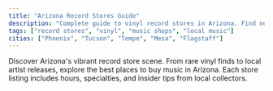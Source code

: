 ```yaml
---
title: "Arizona Record Stores Guide"
description: "Complete guide to vinyl record stores in Arizona. Find new and used vinyl, CDs, and cassettes in Phoenix, Tucson, Tempe, and beyond. Support local music retailers."
tags: ["record stores", "vinyl", "music shops", "local music"]
cities: ["Phoenix", "Tucson", "Tempe", "Mesa", "Flagstaff"]
---
```


Discover Arizona's vibrant record store scene. From rare vinyl finds to local artist releases, explore the best places to buy music in Arizona. Each store listing includes hours, specialties, and insider tips from local collectors.
